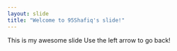```yaml
---
layout: slide
title: "Welcome to 95Shafiq's slide!"
---
```


This is my awesome slide
Use the left arrow to go back!
